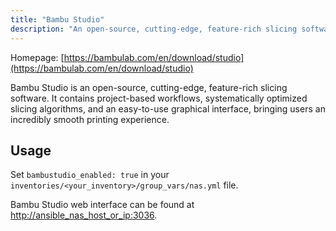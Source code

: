 ```yaml
---
title: "Bambu Studio"
description: "An open-source, cutting-edge, feature-rich slicing software"
---
```


Homepage: [https://bambulab.com/en/download/studio](https://bambulab.com/en/download/studio)

Bambu Studio is an open-source, cutting-edge, feature-rich slicing software. It contains project-based workflows, systematically optimized slicing algorithms, and an easy-to-use graphical interface, bringing users an incredibly smooth printing experience.

## Usage

Set `bambustudio_enabled: true` in your `inventories/<your_inventory>/group_vars/nas.yml` file.

Bambu Studio web interface can be found at [http://ansible_nas_host_or_ip:3036](http://ansible_nas_host_or_ip:3036).

